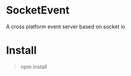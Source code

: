 SocketEvent
===========

A cross platform event server based on socket io

Install
===========
> npm install 
